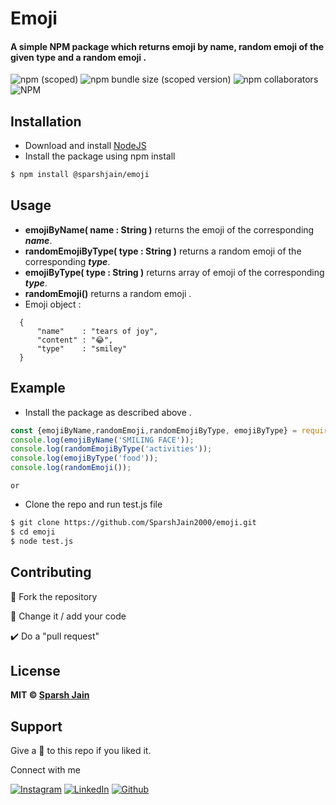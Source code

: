 # Emoji
#### A simple NPM package which returns emoji by name, random emoji of the given type and a random emoji .
![npm (scoped)](https://img.shields.io/npm/v/@sparshjain/emoji?logo=npm&style=for-the-badge)
![npm bundle size (scoped version)](https://img.shields.io/bundlephobia/min/@sparshjain/emoji/latest?style=for-the-badge)
![npm collaborators](https://img.shields.io/npm/collaborators/@sparshjain/emoji?logo=npm&style=for-the-badge)
![NPM](https://img.shields.io/npm/l/@sparshjain/emoji?logo=github&style=for-the-badge)

## Installation

- Download and install [NodeJS](https://nodejs.org/en/download/)
- Install the package using npm install
```bash
$ npm install @sparshjain/emoji
```

## Usage
- **emojiByName( name : String )** returns the emoji of the corresponding ***name***.
- **randomEmojiByType( type : String )** returns a random emoji of the corresponding ***type***.
- **emojiByType( type : String )** returns array of emoji of the corresponding ***type***.
- **randomEmoji()** returns a random emoji .
- Emoji object :
```
  {
      "name"    : "tears of joy",
      "content" : "😂",
      "type"    : "smiley"
  }
```

## Example
- Install the package as described above .
```js
const {emojiByName,randomEmoji,randomEmojiByType, emojiByType} = require('@sparshjain/emoji');
console.log(emojiByName('SMILING FACE'));
console.log(randomEmojiByType('activities'));
console.log(emojiByType('food'));
console.log(randomEmoji());
```
```or```
- Clone the repo and run test.js file
```bash
$ git clone https://github.com/SparshJain2000/emoji.git
$ cd emoji
$ node test.js
```
## Contributing

🍴 Fork the repository

📝 Change it / add your code 

✔️ Do a "pull request"

## License

**MIT &copy; [Sparsh Jain](https://github.com/SparshJain2000/emoji/blob/master/LICENSE)**

## Support
Give a 🌟 to this repo if you liked it.

Connect with me

[![Instagram](https://img.shields.io/static/v1.svg?label=follow&message=@sparsh._jain&color=grey&logo=instagram&style=for-the-badge&logoColor=white&colorA=critical)](https://www.instagram.com/sparsh._jain/) [![LinkedIn](https://img.shields.io/static/v1.svg?label=connect&message=@SparshJain&color=success&logo=linkedin&style=for-the-badge&logoColor=white&colorA=blue)](https://www.linkedin.com/in/sparsh-jain-87379a168/) [![Github](https://img.shields.io/static/v1.svg?label=follow&message=@SparshJain2000&color=grey&logo=github&style=for-the-badge&logoColor=white&colorA=black)](https://www.github.com/SparshJain2000/)

